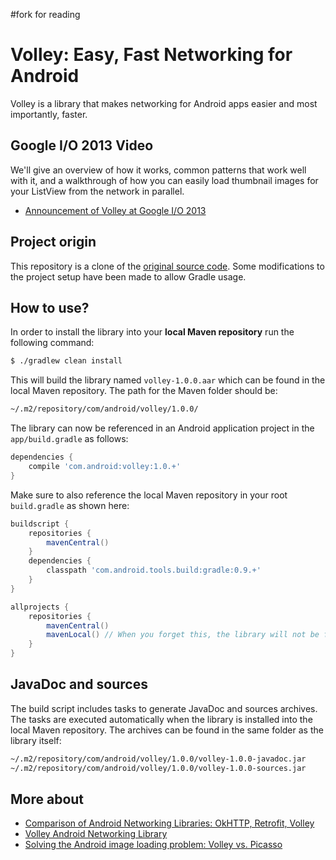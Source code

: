 
#fork for reading


# Volley: Easy, Fast Networking for Android

Volley is a library that makes networking for Android apps easier and most importantly, faster.


## Google I/O 2013 Video

We'll give an overview of how it works, common patterns that work well with it, and a walkthrough of how you can easily load thumbnail images for your ListView from the network in parallel.

* [Announcement of Volley at Google I/O 2013][google-io-2013-volley]


## Project origin

This repository is a clone of the [original source code][google-repository]. Some modifications to the project setup have been made to allow Gradle usage.

## How to use?

In order to install the library into your **local Maven repository** run the following command:

```bash
$ ./gradlew clean install
```

This will build the library named `volley-1.0.0.aar` which can be found in the local Maven repository. The path for the Maven folder should be:

```bash
~/.m2/repository/com/android/volley/1.0.0/
```

The library can now be referenced in an Android application project in the `app/build.gradle` as follows:

```groovy
dependencies {
    compile 'com.android:volley:1.0.+'
}
```

Make sure to also reference the local Maven repository in your root `build.gradle` as shown here:

```groovy
buildscript {
    repositories {
        mavenCentral()
    }
    dependencies {
        classpath 'com.android.tools.build:gradle:0.9.+'
    }
}

allprojects {
    repositories {
        mavenCentral()
        mavenLocal() // When you forget this, the library will not be found
    }
}
```


## JavaDoc and sources

The build script includes tasks to generate JavaDoc and sources archives. The tasks are executed automatically when the library is installed into the local Maven repository. The archives can be found in the same folder as the library itself:

```bash
~/.m2/repository/com/android/volley/1.0.0/volley-1.0.0-javadoc.jar
~/.m2/repository/com/android/volley/1.0.0/volley-1.0.0-sources.jar
```


## More about

* [Comparison of Android Networking Libraries: OkHTTP, Retrofit, Volley][compare-networking-libs]
* [Volley Android Networking Library][volley-networking-lib]
* [Solving the Android image loading problem: Volley vs. Picasso][volley-networking-lib]



[google-io-2013-volley]: https://www.youtube.com/watch?v=yhv8l9F44qo
[google-repository]: https://android.googlesource.com/platform/frameworks/volley/
[compare-networking-libs]: http://stackoverflow.com/questions/16902716/comparison-of-android-networking-libraries-okhttp-retrofit-volley
[volley-networking-lib]: http://stackoverflow.com/questions/16659620/volley-android-networking-library
[volley-vs-picasso]: http://blog.bignerdranch.com/3177-solving-the-android-image-loading-problem-volley-vs-picasso/
